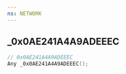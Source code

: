```yaml
---
ns: NETWORK
---
```

## _0x0AE241A4A9ADEEEC

```c
// 0x0AE241A4A9ADEEEC
Any _0x0AE241A4A9ADEEEC();
```

